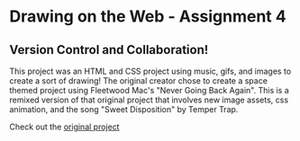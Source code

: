 # Drawing on the Web - Assignment 4

## Version Control and Collaboration!

This project was an HTML and CSS project using music, gifs, and images to create a sort of drawing! The original creator chose to create a space themed project using Fleetwood Mac's "Never Going Back Again". This is a remixed version of that original project that involves new image assets, css animation, and the song "Sweet Disposition" by Temper Trap.



Check out the [original project](http://i6.cims.nyu.edu/~ms9642/htmlcss/)
